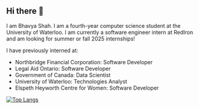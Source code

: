 ## Hi there 👋

I am Bhavya Shah. I am a fourth-year computer science student at the University of Waterloo. I am currently a software engineer intern at RedIron and am looking for summer or fall 2025 internships!

I have previously interned at:

- Northbridge Financial Corporation: Software Developer
- Legal Aid Ontario: Software Developer
- Government of Canada: Data Scientist
- University of Waterloo: Technologies Analyst
- Elspeth Heyworth Centre for Women: Software Developer

[![Top Langs](https://github-readme-stats.vercel.app/api/top-langs/?username=bhavyashah81&layout=compact)](https://github.com/bhavyashah81/github-readme-stats)
<!--
**bhavyashah81/bhavyashah81** is a ✨ _special_ ✨ repository because its `README.md` (this file) appears on your GitHub profile.

Here are some ideas to get you started:

- 🔭 I’m currently working on ...
- 🌱 I’m currently learning ...
- 👯 I’m looking to collaborate on ...
- 🤔 I’m looking for help with ...
- 💬 Ask me about ...
- 📫 How to reach me: ...
- 😄 Pronouns: ...
- ⚡ Fun fact: ...
-->

